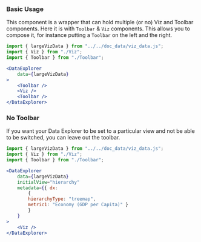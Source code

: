 ### Basic Usage
This component is a wrapper that can hold multiple (or no) Viz and Toolbar components. Here it is with `Toolbar` & `Viz` components. This allows you to compose it, for instance putting a `Toolbar` on the left and the right.

```jsx
import { largeVizData } from "../../doc_data/viz_data.js";
import { Viz } from "./Viz";
import { Toolbar } from "./Toolbar";

<DataExplorer
    data={largeVizData}
>
    <Toolbar />
    <Viz />
    <Toolbar />
</DataExplorer>
```

### No Toolbar
If you want your Data Explorer to be set to a particular view and not be able to be switched, you can leave out the toolbar.

```jsx
import { largeVizData } from "../../doc_data/viz_data.js";
import { Viz } from "./Viz";
import { Toolbar } from "./Toolbar";

<DataExplorer
    data={largeVizData}
    initialView="hierarchy"
    metadata={{ dx: 
        { 
        hierarchyType: "treemap",
        metric1: "Economy (GDP per Capita)" }
        }
    }
>
    <Viz />
</DataExplorer>
```

